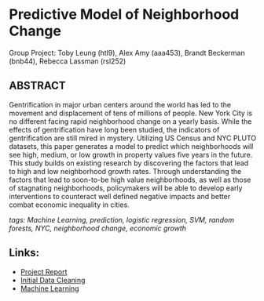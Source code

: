 # Predictive Model of Neighborhood Change

Group Project: 
Toby Leung (htl9), Alex Amy (aaa453), Brandt Beckerman (bnb44), Rebecca Lassman (rsl252)

## ABSTRACT
Gentrification in major urban centers around the world has led to the movement and displacement of tens of millions of people. New York City is no different facing rapid neighborhood change on a yearly basis. While the effects of gentrification have long been studied, the indicators of gentrification are still mired in mystery. Utilizing US Census and NYC PLUTO datasets, this paper generates a model to predict which neighborhoods will see high, medium, or low growth in property values five years in the future. This study builds on existing research by discovering the factors that lead to high and low neighborhood growth rates. Through understanding the factors that lead to soon-to-be high value neighborhoods, as well as those of stagnating neighborhoods, policymakers will be able to develop early interventions to counteract well defined negative impacts and better combat economic inequality in cities.

*tags: Machine Learning, prediction, logistic regression, SVM, random forests, NYC, neighborhood change, economic growth*

## Links:
- [Project Report](ProjectReport.md "Project Report")
- [Initial Data Cleaning](Step1_Census_Cleaning.ipynb)
- [Machine Learning](Step2_Machine_Learning_Modelling.ipynb)
